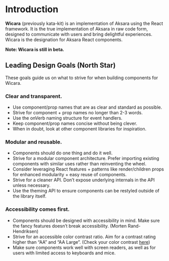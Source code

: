 # Introduction

**Wicara** (previously kata-kit) is an implementation of Aksara using the React framework. It is the true implementation of Aksara in raw code form, designed to communicate with users and bring delightful experiences. Wicara is the designation for Aksara React components.

**Note: Wicara is still in beta.**

## Leading Design Goals (North Star)

These goals guide us on what to strive for when building components for Wicara.

### Clear and transparent.

- Use component/prop names that are as clear and standard as possible.
- Strive for component + prop names no longer than 2-3 words.
- Use the onVerb naming structure for event handlers.
- Keep component/prop names concise without being clever.
- When in doubt, look at other component libraries for inspiration.

### Modular and reusable.

- Components should do one thing and do it well.
- Strive for a modular component architecture. Prefer importing existing components with similar uses rather than reinventing the wheel.
- Consider leveraging React features + patterns like render/children props for enhanced modularity + easy reuse of components.
- Strive for a cleaner API. Don’t expose underlying internals in the API unless necessary.
- Use the theming API to ensure components can be restyled outside of the library itself.

### Accessibility comes first.

- Components should be designed with accessibility in mind. Make sure the fancy features doesn’t break accessibility. (Morten Rand-Hendriksen)
- Strive for an accessible color contrast ratio. Aim for a contrast rating higher than “AA” and “AA Large”. (Check your color contrast [here](https://colorable.jxnblk.com/))
- Make sure components work well with screen readers, as well as for users with limited access to keyboards and mice.
